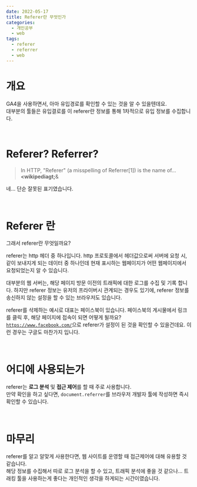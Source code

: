 ```yaml
---
date: 2022-05-17
title: Referer란 무엇인가
categories:
  - 개인공부
  - web
tags:
  - referer
  - referrer
  - web
---
```


# 개요

GA4을 사용하면서, 아마 유입경로를 확인할 수 있는 것을 알 수 있을텐데요.  
대부분의 툴들은 유입결로를 이 referer란 정보를 통해 1차적으로 유입 정보를 수집합니다.

<br>

# Referer? Referrer?

> In HTTP, "Referer" (a misspelling of Referrer[1]) is the name of... **&lt;wikipediagt;**&

네... 단순 잘못된 표기였습니다.

<br>

# Referer 란

그래서 referer란 무엇일까요?

referer는 http 헤더 중 하나입니다. http 프로토콜에서 헤더값으로써 서버에 요청 시, 같이 보내지게 되는 데이터 중 하나인데 현재 표시하는 웹페이지가 어떤 웹페이지에서 요청되었는지 알 수 있습니다.

대부분의 웹 서버는, 해당 페이지 방문 이전의 트래픽에 대한 로그를 수집 및 기록 합니다. 하지만 referer 정보는 유저의 프라이버시 관계되는 경우도 있기에, referer 정보를 송신하지 않는 설정을 할 수 있는 브라우저도 있습니다.

referer를 삭제하는 예시로 대표는 페이스북이 있습니다. 페이스북의 게시물에서 링크를 클릭 후, 해당 페이지에 접속이 되면 어떻게 될까요?  
<code>https://www.facebook.com/</code>으로 referer가 설정이 된 것을 확인할 수 있을건데요. 이런 경우는 구글도 마찬가지 입니다.

<br>

# 어디에 사용되는가

referer는 **로그 분석** 및 **접근 제어**를 할 때 주로 사용합니다.  
만약 확인을 하고 싶다면, <code>document.referrer</code>를 브라우저 개발자 툴에 작성하면 즉시 확인할 수 있습니다.

<br>

# 마무리

referer를 알고 알맞게 사용한다면, 웹 사이트를 운영할 때 접근제어에 대해 유용할 것 같습니다.  
해당 정보를 수집해서 따로 로그 분석을 할 수 있고, 트래픽 분석에 좋을 것 같으나... 트래킹 툴을 사용하는게 좋다는 개인적인 생각을 하게되는 시간이였습니다.
